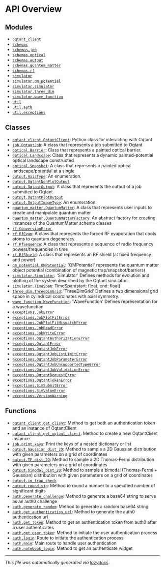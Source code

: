 <!-- markdownlint-disable -->

# API Overview

## Modules

- [`oqtant_client`](./oqtant_client.md#module-oqtant_client)
- [`schemas`](./schemas.md#module-schemas)
- [`schemas.job`](./schemas.job.md#module-schemasjob)
- [`schemas.optical`](./schemas.optical.md#module-schemasoptical)
- [`schemas.output`](./schemas.output.md#module-schemasoutput)
- [`schemas.quantum_matter`](./schemas.quantum_matter.md#module-schemasquantum_matter)
- [`schemas.rf`](./schemas.rf.md#module-schemasrf)
- [`simulator`](./simulator.md#module-simulator)
- [`simulator.qm_potential`](./simulator.qm_potential.md#module-simulatorqm_potential)
- [`simulator.simulator`](./simulator.simulator.md#module-simulatorsimulator)
- [`simulator.three_dim`](./simulator.three_dim.md#module-simulatorthree_dim)
- [`simulator.wave_function`](./simulator.wave_function.md#module-simulatorwave_function)
- [`util`](./util.md#module-util)
- [`util.auth`](./util.auth.md#module-utilauth)
- [`util.exceptions`](./util.exceptions.md#module-utilexceptions)

## Classes

- [`oqtant_client.OqtantClient`](./oqtant_client.md#class-oqtantclient): Python class for interacting with Oqtant
- [`job.OqtantJob`](./schemas.job.md#class-oqtantjob): A class that represents a job submitted to Oqtant
- [`optical.Barrier`](./schemas.optical.md#class-barrier): Class that represents a painted optical barrier.
- [`optical.Landscape`](./schemas.optical.md#class-landscape): Class that represents a dynamic painted-potential optical landscape constructed
- [`optical.Snapshot`](./schemas.optical.md#class-snapshot): A class that represents a painted optical landscape/potential at a single
- [`output.AxisType`](./schemas.output.md#class-axistype): An enumeration.
- [`output.OqtantNonPlotOutput`](./schemas.output.md#class-oqtantnonplotoutput)
- [`output.OqtantOutput`](./schemas.output.md#class-oqtantoutput): A class that represents the output of a job submitted to Oqtant
- [`output.OqtantPlotOutput`](./schemas.output.md#class-oqtantplotoutput)
- [`output.OutputImageType`](./schemas.output.md#class-outputimagetype): An enumeration.
- [`quantum_matter.QuantumMatter`](./schemas.quantum_matter.md#class-quantummatter): A class that represents user inputs to create and manipulate quantum matter
- [`quantum_matter.QuantumMatterFactory`](./schemas.quantum_matter.md#class-quantummatterfactory): An abstract factory for creating instances of the QuantumMatter schema classes
- [`rf.ConversionError`](./schemas.rf.md#class-conversionerror)
- [`rf.RfEvap`](./schemas.rf.md#class-rfevap): A class that represents the forced RF evaporation that cools atoms to quantum degeneracy.
- [`rf.RfSequence`](./schemas.rf.md#class-rfsequence): A class that represents a sequence of radio frequency powers/frequencies in time
- [`rf.RfShield`](./schemas.rf.md#class-rfshield): A class that represents an RF shield (at fixed frequency and power)
- [`qm_potential.QMPotential`](./simulator.qm_potential.md#class-qmpotential): 'QMPotential' represents the quantum matter object potential (combination of magnetic trap/snapshot/barriers)
- [`simulator.Simulator`](./simulator.simulator.md#class-simulator): 'Simulator' Defines methods for evolution and plotting of the system described by the Oqtant simulator.
- [`simulator.TimeSpan`](./simulator.simulator.md#class-timespan): TimeSpan(start: float, end: float)
- [`three_dim.ThreeDimGrid`](./simulator.three_dim.md#class-threedimgrid): 'ThreeDimGrid' Defines a two dimensional grid space in cylindrical coordinates with axial symmetry.
- [`wave_function.WaveFunction`](./simulator.wave_function.md#class-wavefunction): 'WaveFunction' Defines representation for a wavefunction
- [`exceptions.JobError`](./util.exceptions.md#class-joberror)
- [`exceptions.JobPlotFitError`](./util.exceptions.md#class-jobplotfiterror)
- [`exceptions.JobPlotFitMismatchError`](./util.exceptions.md#class-jobplotfitmismatcherror)
- [`exceptions.JobReadError`](./util.exceptions.md#class-jobreaderror)
- [`exceptions.JobWriteError`](./util.exceptions.md#class-jobwriteerror)
- [`exceptions.OqtantAuthorizationError`](./util.exceptions.md#class-oqtantauthorizationerror)
- [`exceptions.OqtantError`](./util.exceptions.md#class-oqtanterror)
- [`exceptions.OqtantJobError`](./util.exceptions.md#class-oqtantjoberror)
- [`exceptions.OqtantJobListLimitError`](./util.exceptions.md#class-oqtantjoblistlimiterror)
- [`exceptions.OqtantJobParameterError`](./util.exceptions.md#class-oqtantjobparametererror)
- [`exceptions.OqtantJobUnsupportedTypeError`](./util.exceptions.md#class-oqtantjobunsupportedtypeerror)
- [`exceptions.OqtantJobValidationError`](./util.exceptions.md#class-oqtantjobvalidationerror)
- [`exceptions.OqtantRequestError`](./util.exceptions.md#class-oqtantrequesterror)
- [`exceptions.OqtantTokenError`](./util.exceptions.md#class-oqtanttokenerror)
- [`exceptions.SimSubmitError`](./util.exceptions.md#class-simsubmiterror)
- [`exceptions.SimValueError`](./util.exceptions.md#class-simvalueerror)
- [`exceptions.VersionWarning`](./util.exceptions.md#class-versionwarning)

## Functions

- [`oqtant_client.get_client`](./oqtant_client.md#function-get_client): Method to get both an authentication token and an instance of OqtantClient
- [`oqtant_client.get_oqtant_client`](./oqtant_client.md#function-get_oqtant_client): Method to create a new OqtantClient instance.
- [`job.print_keys`](./schemas.job.md#function-print_keys): Print the keys of a nested dictionary or list
- [`output.Gaussian_dist_2D`](./schemas.output.md#function-gaussian_dist_2d): Method to sample a 2D Gaussian distribution with given parameters on a grid of coordinates
- [`output.TF_dist_2D`](./schemas.output.md#function-tf_dist_2d): Method to sample a 2D Thomas-Fermi distribution with given parameters on a grid of coordinates
- [`output.bimodal_dist_2D`](./schemas.output.md#function-bimodal_dist_2d): Method to sample a bimodal (Thomas-Fermi + Gaussian) distribution with given parameters on a grid of coordinates
- [`output.in_trap_check`](./schemas.output.md#function-in_trap_check)
- [`output.round_sig`](./schemas.output.md#function-round_sig): Method to round a number to a specified number of significant digits
- [`auth.generate_challenge`](./util.auth.md#function-generate_challenge): Method to generate a base64 string to serve as an auth0 challenge
- [`auth.generate_random`](./util.auth.md#function-generate_random): Method to generate a random base64 string
- [`auth.get_authentication_url`](./util.auth.md#function-get_authentication_url): Method to generate the auth0 authentication url
- [`auth.get_token`](./util.auth.md#function-get_token): Method to get an authentication token from auth0 after a user authenticates
- [`auth.get_user_token`](./util.auth.md#function-get_user_token): Method to initiate the user authentication process
- [`auth.login`](./util.auth.md#function-login): Route to initiate the authentication process
- [`auth.main`](./util.auth.md#function-main): Main route to handle user authentication
- [`auth.notebook_login`](./util.auth.md#function-notebook_login): Method to get an authenticate widget


---

_This file was automatically generated via [lazydocs](https://github.com/ml-tooling/lazydocs)._
